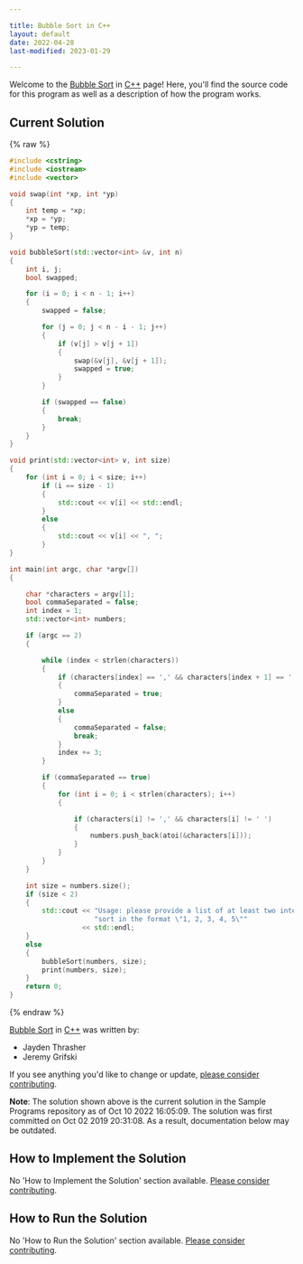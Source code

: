 ```yaml
---

title: Bubble Sort in C++
layout: default
date: 2022-04-28
last-modified: 2023-01-29

---
```


Welcome to the [Bubble Sort](https://sampleprograms.io/projects/bubble-sort) in [C++](https://sampleprograms.io/languages/c-plus-plus) page! Here, you'll find the source code for this program as well as a description of how the program works.

## Current Solution

{% raw %}

```c++
#include <cstring>
#include <iostream>
#include <vector>

void swap(int *xp, int *yp)
{
    int temp = *xp;
    *xp = *yp;
    *yp = temp;
}

void bubbleSort(std::vector<int> &v, int n)
{
    int i, j;
    bool swapped;

    for (i = 0; i < n - 1; i++)
    {
        swapped = false;

        for (j = 0; j < n - i - 1; j++)
        {
            if (v[j] > v[j + 1])
            {
                swap(&v[j], &v[j + 1]);
                swapped = true;
            }
        }

        if (swapped == false)
        {
            break;
        }
    }
}

void print(std::vector<int> v, int size)
{
    for (int i = 0; i < size; i++)
        if (i == size - 1)
        {
            std::cout << v[i] << std::endl;
        }
        else
        {
            std::cout << v[i] << ", ";
        }
}

int main(int argc, char *argv[])
{

    char *characters = argv[1];
    bool commaSeparated = false;
    int index = 1;
    std::vector<int> numbers;

    if (argc == 2)
    {

        while (index < strlen(characters))
        {
            if (characters[index] == ',' && characters[index + 1] == ' ')
            {
                commaSeparated = true;
            }
            else
            {
                commaSeparated = false;
                break;
            }
            index += 3;
        }

        if (commaSeparated == true)
        {
            for (int i = 0; i < strlen(characters); i++)
            {

                if (characters[i] != ',' && characters[i] != ' ')
                {
                    numbers.push_back(atoi(&characters[i]));
                }
            }
        }
    }

    int size = numbers.size();
    if (size < 2)
    {
        std::cout << "Usage: please provide a list of at least two integers to "
                     "sort in the format \"1, 2, 3, 4, 5\""
                  << std::endl;
    }
    else
    {
        bubbleSort(numbers, size);
        print(numbers, size);
    }
    return 0;
}
```

{% endraw %}

[Bubble Sort](https://sampleprograms.io/projects/bubble-sort) in [C++](https://sampleprograms.io/languages/c-plus-plus) was written by:

- Jayden Thrasher
- Jeremy Grifski

If you see anything you'd like to change or update, [please consider contributing](https://github.com/TheRenegadeCoder/sample-programs).

**Note**: The solution shown above is the current solution in the Sample Programs repository as of Oct 10 2022 16:05:09. The solution was first committed on Oct 02 2019 20:31:08. As a result, documentation below may be outdated.

## How to Implement the Solution

No 'How to Implement the Solution' section available. [Please consider contributing](https://github.com/TheRenegadeCoder/sample-programs-website).

## How to Run the Solution

No 'How to Run the Solution' section available. [Please consider contributing](https://github.com/TheRenegadeCoder/sample-programs-website).